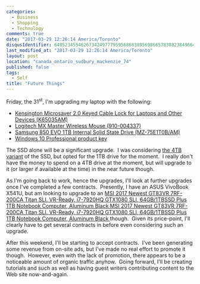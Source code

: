 ```yaml
---
categories:
  - Business
  - Shopping
  - Technology
comments: true
date: "2017-03-29 12:26:14 America/Toronto"
disqusIdentifier: 6485234554626734249777959568683895698665783882384966422374778357584923347285367369828884567594622222
last_modified_at: "2017-03-29 12:26:14 America/Toronto"
layout: post
location: "canada_ontario_sudbury_mackenzie_74"
published: false
tags:
  - Self
title: "Future Things"
---
```


<p>
  Friday, the 31<sup>st</sup>, I'm upgrading my laptop with the following:
  <ul>
    <li>
      <a href="{{ site.uri.aStore }}/#detail/B01K1JUO14" rel="me" title="">
        Kensington Microsaver 2.0 Keyed Cable Lock for Laptops and Other Devices (K65035AM)
      </a>
    </li>
    <li>
      <a href="{{ site.uri.aStore }}/#detail/B00TZR3WRM" rel="me" title="">Logitech MX Master Wireless Mouse (910-004337)</a>
    </li>
    <li>
      <a href="http://www.bestbuy.ca/en-ca/product/mz-75e1t0b-am/10366522.aspx" rel="external nofollow" target="_blank" title="">
        Samsung 850 EVO 1TB Internal Solid State Drive (MZ-75E1T0B/AM)
      </a>
    </li>
    <li>
      <a href="{{ site.uri.aStore }}/#detail/B01ERYGUG2" rel="me" title="">Windows 10 Professional product key</a>
    </li>
  </ul>
</p>
<!-- excerptBreak -->
<p>
  The SSD alone will be a significant upgrade.&nbsp; I was considering <a href="{{ site.uri.aStore }}/#detail/B01G844OOO" rel="me" title="">the 4TB variant</a>
  of the SSD, but opted for the 1TB drive for the moment.&nbsp; I really don't have the money to spend on a 4TB drive at the moment, but will upgrade to it (or
  larger if available at the time) in the near future though.
</p>
<p>
  As I'm going back to work, hence the upgrades, I'll look at further upgrades once I've completed a few contracts.&nbsp; Presently, I have an ASUS VivoBook
  X541U, but am looking to upgrade to an
  <a href="{{ site.uri.aStore }}/#detail/B01N4JZ295" rel="me" title="">
    MSI 2017 Newest GT83VR 7RF-200CA Titan SLI. VR-Ready, i7-7920HQ GTX1080 SLI, 64GB/1TBSSD Plus 1TB Notebook Computer, Aluminum Black	MSI 2017 Newest GT83VR
    7RF-200CA Titan SLI. VR-Ready, i7-7920HQ GTX1080 SLI, 64GB/1TBSSD Plus 1TB Notebook Computer, Aluminum Black
  </a>
  though.&nbsp; Given its price-point, I'll clearly have to get several contracts in before even considering such an upgrade.
</p>
<p>
  After this weekend, I'll be starting to accept contracts.&nbsp; I've been generating some revenue from on-site ads, but I've made no real effort to promote it
  though.&nbsp; However, even with the lack of promotion, there appears to be a noticeable amount of organic traffic anyhow.&nbsp; Going forward, I'll be
  creating tutorials and such as well as having guest writers contributing content to the Web site now-and-again.
</p>

